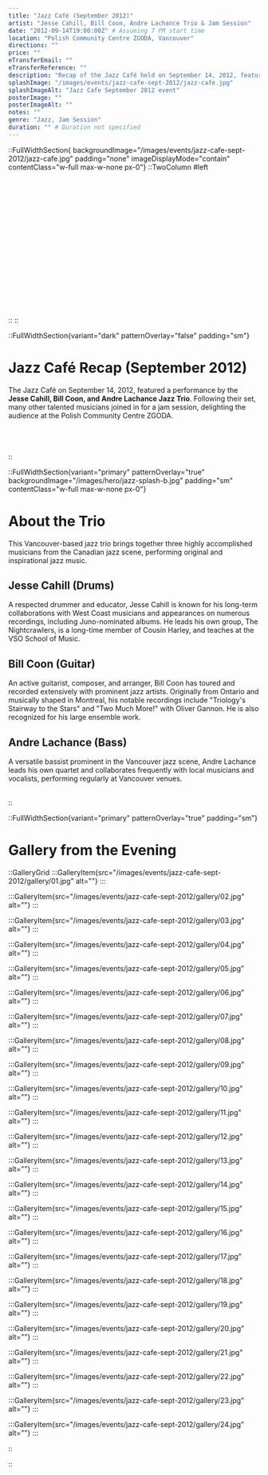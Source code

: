 ```yaml
---
title: "Jazz Café (September 2012)"
artist: "Jesse Cahill, Bill Coon, Andre Lachance Trio & Jam Session"
date: "2012-09-14T19:00:00Z" # Assuming 7 PM start time
location: "Polish Community Centre ZGODA, Vancouver"
directions: ""
price: ""
eTransferEmail: ""
eTransferReference: ""
description: "Recap of the Jazz Café held on September 14, 2012, featuring the Jesse Cahill, Bill Coon, and Andre Lachance Jazz Trio followed by a lively jam session."
splashImage: "/images/events/jazz-cafe-sept-2012/jazz-cafe.jpg"
splashImageAlt: "Jazz Cafe September 2012 event"
posterImage: ""
posterImageAlt: ""
notes: ""
genre: "Jazz, Jam Session"
duration: "" # Duration not specified
---
```


::FullWidthSection{ backgroundImage="/images/events/jazz-cafe-sept-2012/jazz-cafe.jpg" padding="none" imageDisplayMode="contain" contentClass="w-full max-w-none px-0"}
::TwoColumn
#left
<br><br><br/>
<br><br><br/>
<br><br><br/>
<br><br><br/>
<br><br><br/>
<br><br><br/>
::
::

::FullWidthSection{variant="dark" patternOverlay="false" padding="sm"}

# Jazz Café Recap (September 2012)

The Jazz Café on September 14, 2012, featured a performance by the **Jesse Cahill, Bill Coon, and Andre Lachance Jazz Trio**. Following their set, many other talented musicians joined in for a jam session, delighting the audience at the Polish Community Centre ZGODA.
<br></br>
<br></br>

::

::FullWidthSection{variant="primary" patternOverlay="true" backgroundImage="/images/hero/jazz-splash-b.jpg" padding="sm" contentClass="w-full max-w-none px-0"}

# About the Trio

This Vancouver-based jazz trio brings together three highly accomplished musicians from the Canadian jazz scene, performing original and inspirational jazz music.

## Jesse Cahill (Drums)

A respected drummer and educator, Jesse Cahill is known for his long-term collaborations with West Coast musicians and appearances on numerous recordings, including Juno-nominated albums. He leads his own group, The Nightcrawlers, is a long-time member of Cousin Harley, and teaches at the VSO School of Music.

## Bill Coon (Guitar)

An active guitarist, composer, and arranger, Bill Coon has toured and recorded extensively with prominent jazz artists. Originally from Ontario and musically shaped in Montreal, his notable recordings include "Triology's Stairway to the Stars" and "Two Much More!" with Oliver Gannon. He is also recognized for his large ensemble work.

## Andre Lachance (Bass)

A versatile bassist prominent in the Vancouver jazz scene, Andre Lachance leads his own quartet and collaborates frequently with local musicians and vocalists, performing regularly at Vancouver venues.
<br></br>

::

::FullWidthSection{variant="primary" patternOverlay="true" padding="sm"}

# Gallery from the Evening

::GalleryGrid
:::GalleryItem{src="/images/events/jazz-cafe-sept-2012/gallery/01.jpg" alt=""}
:::

:::GalleryItem{src="/images/events/jazz-cafe-sept-2012/gallery/02.jpg" alt=""}
:::

:::GalleryItem{src="/images/events/jazz-cafe-sept-2012/gallery/03.jpg" alt=""}
:::

:::GalleryItem{src="/images/events/jazz-cafe-sept-2012/gallery/04.jpg" alt=""}
:::

:::GalleryItem{src="/images/events/jazz-cafe-sept-2012/gallery/05.jpg" alt=""}
:::

:::GalleryItem{src="/images/events/jazz-cafe-sept-2012/gallery/06.jpg" alt=""}
:::

:::GalleryItem{src="/images/events/jazz-cafe-sept-2012/gallery/07.jpg" alt=""}
:::

:::GalleryItem{src="/images/events/jazz-cafe-sept-2012/gallery/08.jpg" alt=""}
:::

:::GalleryItem{src="/images/events/jazz-cafe-sept-2012/gallery/09.jpg" alt=""}
:::

:::GalleryItem{src="/images/events/jazz-cafe-sept-2012/gallery/10.jpg" alt=""}
:::

:::GalleryItem{src="/images/events/jazz-cafe-sept-2012/gallery/11.jpg" alt=""}
:::

:::GalleryItem{src="/images/events/jazz-cafe-sept-2012/gallery/12.jpg" alt=""}
:::

:::GalleryItem{src="/images/events/jazz-cafe-sept-2012/gallery/13.jpg" alt=""}
:::

:::GalleryItem{src="/images/events/jazz-cafe-sept-2012/gallery/14.jpg" alt=""}
:::

:::GalleryItem{src="/images/events/jazz-cafe-sept-2012/gallery/15.jpg" alt=""}
:::

:::GalleryItem{src="/images/events/jazz-cafe-sept-2012/gallery/16.jpg" alt=""}
:::

:::GalleryItem{src="/images/events/jazz-cafe-sept-2012/gallery/17.jpg" alt=""}
:::

:::GalleryItem{src="/images/events/jazz-cafe-sept-2012/gallery/18.jpg" alt=""}
:::

:::GalleryItem{src="/images/events/jazz-cafe-sept-2012/gallery/19.jpg" alt=""}
:::

:::GalleryItem{src="/images/events/jazz-cafe-sept-2012/gallery/20.jpg" alt=""}
:::

:::GalleryItem{src="/images/events/jazz-cafe-sept-2012/gallery/21.jpg" alt=""}
:::

:::GalleryItem{src="/images/events/jazz-cafe-sept-2012/gallery/22.jpg" alt=""}
:::

:::GalleryItem{src="/images/events/jazz-cafe-sept-2012/gallery/23.jpg" alt=""}
:::

:::GalleryItem{src="/images/events/jazz-cafe-sept-2012/gallery/24.jpg" alt=""}
:::

::

::
